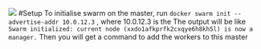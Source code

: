 ![](/dockericon.png)
#Setup
To initialise swarm on the master, run `docker swarm init --advertise-addr 10.0.12.3` , where 10.0.12.3 is the <master-ip> 
The output will be like `Swarm initialized: current node (xxdo1afkprfk2cxqye6h8kh5l) is now a manager.`
Then you will get a command to add the workers to this master

